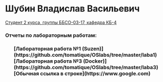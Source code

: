 <h1> Шубин Владислав Васильевич </h1>
<u>Студент 2 курса, группы ББСО-03-17, кафедра КБ-4</u>
<h3>Отчеты по лабораторным работам:<h3>
<ul>
[Лабораторная работа №1 (Suzen)](https://github.com/tomatique/OSlabs/tree/master/laba1)
[Лабораторная работа №3 (Docker)](https://github.com/tomatique/OSlabs/tree/master/laba3)
[Обычная ссылка в строке](https://www.google.com)
